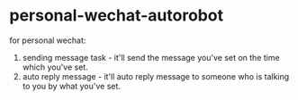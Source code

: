 # personal-wechat-autorobot

for personal wechat: </br>
1. sending message task - it'll send the message you've set on the time which you've set. </br>
2. auto reply message - it'll auto reply message to someone who is talking to you by what you've set. </br>
